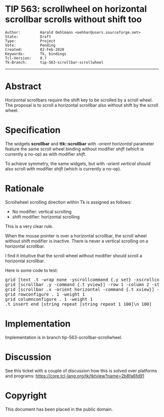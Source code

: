 # TIP 563: scrollwheel on horizontal scrollbar scrolls without shift too
	Author:         Harald Oehlmann <oehhar@users.sourceforge.net>
	State:          Draft
	Type:           Project
	Vote:           Pending
	Created:        02-Feb-2020
	Keywords:       Tk, bindings
	Tcl-Version:    8.7
	Tk-Branch:      tip-563-scrollbar-scrollwheel
-----

# Abstract

Horizontal scrollbars require the shift key to be scrolled by a scroll wheel.
The proposal is to scroll a horizontal scrollbar also without shift by the scroll wheel.

# Specification

The widgets **scrollbar** and **ttk::scrollbar** with *-orient horizontal* parameter feature the same scroll wheel binding without modifier *shift* (which is currently a no-op) as with modifier *shift*.

To achieve symmetry, the same widgets, but with *-orient vertical* should also scroll with modifier *shift* (which is currently a no-op).

# Rationale

Scrollwheel scrolling direction within Tk is assigned as follows:

   *   No modifier: vertical scrolling
   *   shift modifier: horizontal scrolling

This is a very clear rule.

When the mouse pointer is over a horizontal scrollbar, the scroll wheel without shift modifier is inactive. There is never a vertical scrolling on a horizontal scrollbar.

I find it intuitive that the scroll wheel without modifier should scroll a horizontal scrollbar.

Here is some code to test:

<pre>
grid [text .t -wrap none -yscrollcommand {.y set} -xscrollcommand {.x set}] -row 1 -column 1 -sticky nesw
grid [scrollbar .y -command {.t yview}] -row 1 -column 2 -sticky ns
grid [scrollbar .x -orient horizontal -command {.t xview}] -row 2 -column 1 -sticky ew
grid rowconfigure . 1 -weight 1
grid columnconfigure . 1 -weight 1
.t insert end [string repeat [string repeat 1 100]\n 100]
</pre>

# Implementation

Implementation is in branch tip-563-scrollbar-scrollwheel.

# Discussion

See this ticket with a couple of discussion how this is solved over platforms and programs:
<https://core.tcl-lang.org/tk/tktview?name=2b8fa6fd91>

# Copyright

This document has been placed in the public domain.

